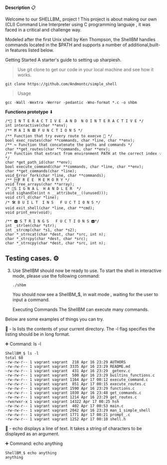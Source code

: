 **Description** 📋

Welcome to our SHELLBM_ project ! This project is about making our own (CLI) Command Line Interpreter using  C programming languaje , it was faced in a critical and challenge way.

Modeled after the first Unix shell by Ken Thompson, the ShellBM handles commands located in the $PATH and supports a number of additional,built-in features listed below.

Getting Started
A starter's guide to setting up sharpiesh.

> Use git clone to get our code in your local machine and see how it works.

```
git clone https://github.com/Andmontc/simple_shell
```

> Usage

```
gcc -Wall -Wextra -Werror -pedantic -Wno-format *.c -o shbm
```



**Functions prototype** ⬇︎

```
/*📖 I N T E R A C T I V E  A N D  N O I N T E R A C T I V E */
int interactive(char **env);
/** M A I N 🟥 F U N C T I O N S */
/** Function that try every route to execve 🔷 */
bool exec_routes(char **commands, char *line, char **env);
/** ↪️ Function that concatenate the paths and commands */
char **get_routes(char **commands, char **env);
/** Function that extract from environment PATH at the correct index 💡 */
char *get_path_id(char **env);
bool execute_command(char **commands, char *line, char **env);
char **get_commands(char *line);
void Error_fork(char *line, char **commands);
/** 🆓F R E E  M E M O R Y */
void free_arrays(char **array);
/* 🏁S I G N A L  H A N D L E R  */
void sighandle(int n __attribute__((unused)));
void ctrl_d(char *line);
/* 🛠 B U I L T  I N S   F U C T I O N S */
void exit_shell(char *line, char **cmd);
void print_env(void);

/** 🅰️ S T R I N G S   F U C T I O N S 🅰️*/
int _strlen(char *str);
int _strcmp(char *s1, char *s2);
char *_strncat(char *dest, char *src, int n);
char *_strcpy(char *dest, char *src);
char *_strncpy(char *dest, char *src, int n);
```



## Testing cases. ⚙️

3. Use 
   ShellBM should now be ready to use. To start the shell in interactive mode, please use the following command:

   ```cassandra
   ./shbm
   ```


   You should now see a ShellBM_$, in wait mode , waiting for the user to input a command.

   Executing Commands
   The ShellBM can execute many commands.

Below are some examples of things you can try.

 🏁 - ls lists the contents of your current directory. The -l flag specifies the listing should be in long format.

➕ Command:  ls -l

```CQL
ShellBM_$ ls -l
total 68
-rw-rw-r-- 1 vagrant vagrant  218 Apr 16 23:29 AUTHORS
-rw-rw-r-- 1 vagrant vagrant 3335 Apr 16 23:29 README.md
-rw-rw-r-- 1 vagrant vagrant  431 Apr 16 23:29 _getenv.c
-rw-rw-r-- 1 vagrant vagrant  500 Apr 16 23:29 builtins_functions.c
-rw-rw-r-- 1 vagrant vagrant 1164 Apr 17 00:12 execute_command.c
-rw-rw-r-- 1 vagrant vagrant  851 Apr 17 00:15 execute_routes.c
-rw-rw-r-- 1 vagrant vagrant 1590 Apr 16 23:29 functions.c
-rw-rw-r-- 1 vagrant vagrant 1030 Apr 16 23:48 get_commands.c
-rw-rw-r-- 1 vagrant vagrant 1214 Apr 16 23:29 get_routes.c
-rwxrwxr-x 1 vagrant vagrant 14322 Apr 17 00:25 hsh
-rw-rw-r-- 1 vagrant vagrant  402 Apr 17 00:53 main.c
-rw-rw-r-- 1 vagrant vagrant 2042 Apr 16 23:29 man_1_simple_shell
-rw-rw-r-- 1 vagrant vagrant 1771 Apr 17 00:21 prompt_.c
-rw-rw-r-- 1 vagrant vagrant 1252 Apr 17 00:10 shell.h
```



 🏁 - echo displays a line of text. It takes a string of characters to be displayed as an argument.

➕ Command:  echo anything

```
ShellBM_$ echo anything
anything
```


